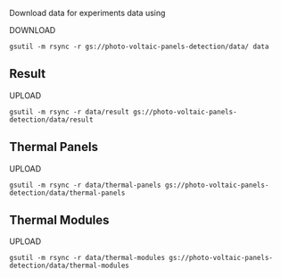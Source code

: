 Download data for experiments data using

DOWNLOAD
```
gsutil -m rsync -r gs://photo-voltaic-panels-detection/data/ data
```
## Result
UPLOAD
```
gsutil -m rsync -r data/result gs://photo-voltaic-panels-detection/data/result
```
## Thermal Panels
UPLOAD
```
gsutil -m rsync -r data/thermal-panels gs://photo-voltaic-panels-detection/data/thermal-panels
```
## Thermal Modules
UPLOAD
```
gsutil -m rsync -r data/thermal-modules gs://photo-voltaic-panels-detection/data/thermal-modules
```